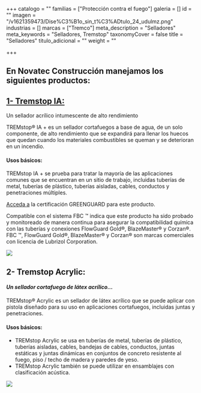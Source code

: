 +++
catalogo = ""
familias = ["Protección contra el fuego"]
galeria = []
id = ""
imagen = "/v1621359473/Dise%C3%B1o_sin_t%C3%ADtulo_24_udulmz.png"
industrias = []
marcas = ["Tremco"]
meta_description = "Selladores"
meta_keywords = "Selladores, Tremstop"
taxonomyCover = false
title = "Selladores"
titulo_adicional = ""
weight = ""

+++
## En Novatec Construcción manejamos los siguientes productos:

## [**1- Tremstop IA:**](https://secure.tremcosealants.com/products/tremstop-ia.aspx)

Un sellador acrílico intumescente de alto rendimiento

TREMstop® IA + es un sellador cortafuegos a base de agua, de un solo componente, de alto rendimiento que se expandirá para llenar los huecos que quedan cuando los materiales combustibles se queman y se deterioran en un incendio.

#### **Usos básicos:**

TREMstop IA + se prueba para tratar la mayoría de las aplicaciones comunes que se encuentran en un sitio de trabajo, incluidas tuberías de metal, tuberías de plástico, tuberías aisladas, cables, conductos y penetraciones múltiples.

[Acceda a](https://spot.ul.com/main-app/products/detail/5ad1ea0855b0e82d946a3449?keywords=tremco&page_type=Products%20Catalog) la certificación GREENGUARD para este producto.

Compatible con el sistema FBC ™ indica que este producto ha sido probado y monitoreado de manera continua para asegurar la compatibilidad química con las tuberías y conexiones FlowGuard Gold®, BlazeMaster® y Corzan®. FBC ™, FlowGuard Gold®, BlazeMaster® y Corzan® son marcas comerciales con licencia de Lubrizol Corporation.

![](https://res.cloudinary.com/drnun7bay/image/upload/v1619819197/eyJidWNrZXQiOiJuaWR1eC1zdG9yZXMiLCJrZXkiOiIxMDUwOVwvMTMxLXByb2R1Y3QtNWU2MDIwYTlkMTM4Mi1ldWNsaWQtdHJlbXN0b3AtaWFwbHVzLTAxLnBuZyIsImVkaXRzIjp7InRvRm9ybWF0IjoicG5nIiwicmVzaXplIjp7IndpZHRoIjo2MDAsImhlaWdodCI6NjAwLCJm_vy4cw7.png)

## **2- Tremstop Acrylic:**

#### _Un sellador cortafuego de látex acrílico..._

TREMstop® Acrylic es un sellador de látex acrílico que se puede aplicar con pistola diseñado para su uso en aplicaciones cortafuegos, incluidas juntas y penetraciones.

#### **Usos básicos:**

* TREMstop Acrylic se usa en tuberías de metal, tuberías de plástico, tuberías aisladas, cables, bandejas de cables, conductos, juntas estáticas y juntas dinámicas en conjuntos de concreto resistente al fuego, piso / techo de madera y paredes de yeso.
* TREMstop Acrylic también se puede utilizar en ensamblajes con clasificación acústica.

![](https://res.cloudinary.com/drnun7bay/image/upload/v1619819348/WhatsApp_Image_2021-04-30_at_15.48.33_kjqabu.jpg)
